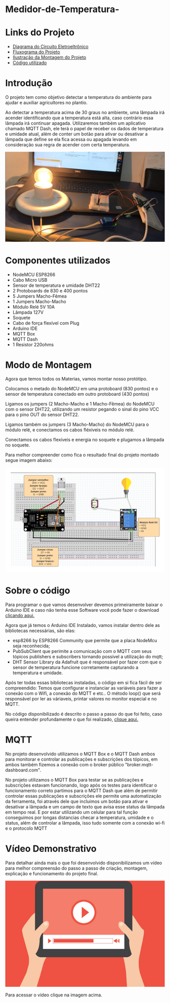 # Medidor-de-Temperatura-

# Links do Projeto

* <a href="https://github.com/brenosalata/Medidor-de-Temperatura-/blob/main/Diagrama%20do%20Circuito%20Eletroeletrônico.jpeg"> Diagrama do Circuito Eletroeltrônico</a>
* <a href="https://github.com/brenosalata/Medidor-de-Temperatura-/blob/main/Fluxograma.jpeg"> Fluxograma do Projeto</a>
* <a href="https://github.com/brenosalata/Medidor-de-Temperatura-/blob/main/Ilustração%20da%20Montagem.jpeg"> Ilustração da Montagem do Projeto</a>
* <a href="https://github.com/brenosalata/Medidor-de-Temperatura-/blob/main/MedidorTemperaturaMQTT.ino"> Código utilizado</a>

# Introdução

O projeto tem como objetivo detectar a temperatura do ambiente para ajudar e auxiliar agricultores no plantio.

  Ao detectar a temperatura acima de 30 graus no ambiente, uma lâmpada irá acender identificando que a temperatura está alta, caso contrário essa lâmpada irá continuar apagada. Utilizaremos também um aplicativo chamado MQTT Dash, ele terá o papel de receber os dados de temperatura e umidade atual, além de conter um botão para ativar ou desativar a lâmpada que define se ela fica acessa ou apagada levando em consideração sua regra de acender com certa temperatura.

![Projeto Final](https://github.com/brenosalata/Medidor-de-Temperatura-/blob/cbf12e8e2306d08e75e33b5e81af7880b989607d/Intro.jpeg)

# Componentes utilizados

* NodeMCU ESP8266
* Cabo Micro USB
* Sensor de temperatura e umidade DHT22
* 2 Protoboards de 830 e 400 pontos
* 5 Jumpers Macho-Fêmea
* 1 Jumpers Macho-Macho
* Módulo Relé 5V 10A
* Lâmpada 127V
* Soquete
* Cabo de força flexível com Plug
* Arduino IDE
* MQTT Box
* MQTT Dash
* 1 Resistor 220ohms

# Modo de Montagem

Agora que temos todos os Materias, vamos montar nosso protótipo.

Colocamos o metado do NodeMCU em uma protoboard (830 pontos) e o sensor de temperatura conectado em outro protoboard (430 pontos)

Ligamos os jumpers (2 Macho-Macho e 1 Macho-Fêmea) do NodeMCU com o sensor DHT22, utilizando um resistor pegando o sinal do pino VCC para o pino OUT do sensor DHT22.

Ligamos também os jumpers (3 Macho-Macho) do NodeMCU para o módulo relé, e conectamos os cabos fléxiveis no módulo relé.

Conectamos os cabos flexíveis e energia no soquete e plugamos a lâmpada no soquete.

Para melhor compreender como fica o resultado final do projeto montado segue imagem abaixo:

![Montagem](https://github.com/brenosalata/Medidor-de-Temperatura-/blob/2929517f98f99c64584ca48646160f7267422230/Montagem.png)

# Sobre o código

Para programar o que vamos desenvolver devemos primeiramente baixar o Arduino IDE e caso não tenha esse Software você pode fazer o download <a href="https://www.arduino.cc/en/software"> clicando aqui.</a>

Agora que já temos o Arduino IDE Instalado, vamos instalar dentro dele as bibliotecas necessárias, são elas:

* esp8266 by ESP8266 Community que permite que a placa NodeMcu seja reconhecida;
* PubSubClient que perimite a comunicação com o MQTT com seus tópicos publishers e subscribers tornando possível a utilização do mqtt;
* DHT Sensor Library da Adafruit que é responsável por fazer com que o sensor de temperatura funcione corretamente capturando a temperatura e umidade.

Após ter todas essas bibliotecas instaladas, o código em si fica fácil de ser compreendido:
Temos que configurar e instanciar as variáveis para fazer a conexão com o Wifi, a conexão do MQTT e etc.. 
O método loop() que será responsável por ler as váriaveis, printar valores no monitor especial e no MQTT.

No código disponibilizado é descrito o passo a passo do que foi feito, caso queira entender profundamente o que foi realizado,  <a href="https://github.com/brenosalata/Medidor-de-Temperatura-/blob/main/MedidorTemperaturaMQTT.ino"> clique aqui.</a>

# MQTT

No projeto desenvolvido utilizamos o MQTT Box e o MQTT Dash ambos para monitorar e controlar as publicações e subscrições dos tópicos, em ambos também fizemos a conexão com o broker público "broker.mqtt-dashboard.com".

No projeto utilizamos o MQTT Box para testar se as publicações e subscrições estavam funcionando, logo após os testes para identificar o funcionamento correto partimos para o MQTT Dash que além de permitir controlar essas publicações e subscrições ele permite uma automatização da ferramenta, foi através dele que incluimos um botão para ativar e desativar a lâmpada e um campo de texto que avisa esse status da lâmpada em tempo real. E por estar utilizando um celular para tal função conseguimos por longas distancias checar a temperatura, umidade e o status, além de controlar a lâmpada, isso tudo somente com a conexão wi-fi e o protocolo MQTT

# Vídeo Demonstrativo

Para detalhar ainda mais o que foi desenvolvido disponibilizamos um vídeo para melhor compreensão do passo a passo de criação, montagem, explicação e funcionamento do projeto final.


<a href="https://youtu.be/cJ_ocS_aPRQ"> ![Video](https://github.com/brenosalata/Medidor-de-Temperatura-/blob/e5484b4178d0253f322f97da720fcd705a50b9a4/videos-youtube.jpg) </a>


<a> Para acessar o vídeo clique na imagem acima.</a>
